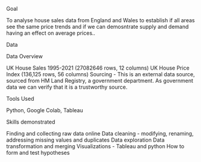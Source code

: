 Goal

To analyse house sales data from England and Wales to establish if all areas see the same price trends and if we can demosntrate supply and demand having an effect on average prices..

Data

Data Overview

UK House Sales 1995-2021 (27082646 rows, 12 columns)
UK House Price Index (136,125 rows, 56 columns) 
Sourcing - This is an external data source, sourced from HM Land Registry, a government department. As government data we can verify that it is a trustworthy source. 

Tools Used

Python, Google Colab, Tableau

Skills demonstrated

Finding and collecting raw data online
Data cleaning - modifying, renaming, addressing missing values and duplicates
Data exploration
Data transformation and merging
Visualizations - Tableau and python
How to form and test hypotheses
